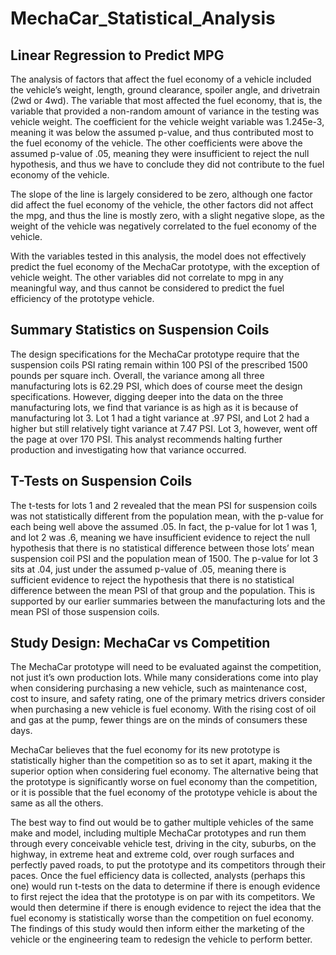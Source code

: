 # MechaCar_Statistical_Analysis
## Linear Regression to Predict MPG
The analysis of factors that affect the fuel economy of a vehicle included the vehicle’s weight, length, ground clearance, spoiler angle, and drivetrain (2wd or 4wd). The variable that most affected the fuel economy, that is, the variable that provided a non-random amount of variance in the testing was vehicle weight. The coefficient for the vehicle weight variable was 1.245e-3, meaning it was below the assumed p-value, and thus contributed most to the fuel economy of the vehicle. The other coefficients were above the assumed p-value of .05, meaning they were insufficient to reject the null hypothesis, and thus we have to conclude they did not contribute to the fuel economy of the vehicle. 

The slope of the line is largely considered to be zero, although one factor did affect the fuel economy of the vehicle, the other factors did not affect the mpg, and thus the line is mostly zero, with a slight negative slope, as the weight of the vehicle was negatively correlated to the fuel economy of the vehicle.

With the variables tested in this analysis, the model does not effectively predict the fuel economy of the MechaCar prototype, with the exception of vehicle weight. The other variables did not correlate to mpg in any meaningful way, and thus cannot be considered to predict the fuel efficiency of the prototype vehicle. 

## Summary Statistics on Suspension Coils
The design specifications for the MechaCar prototype require that the suspension coils PSI rating remain within 100 PSI of the prescribed 1500 pounds per square inch. Overall, the variance among all three manufacturing lots is 62.29 PSI, which does of course meet the design specifications. 
However, digging deeper into the data on the three manufacturing lots, we find that variance is as high as it is because of manufacturing lot 3. Lot 1 had a tight variance at .97 PSI, and Lot 2 had a higher but still relatively tight variance at 7.47 PSI. Lot 3, however, went off the page at over 170 PSI. This analyst recommends halting further production and investigating how that variance occurred. 

## T-Tests on Suspension Coils
The t-tests for lots 1 and 2 revealed that the mean PSI for suspension coils was not statistically different from the population mean, with the p-value for each being well above the assumed .05. In fact, the p-value for lot 1 was 1, and lot 2 was .6, meaning we have insufficient evidence to reject the null hypothesis that there is no statistical difference between those lots’ mean suspension coil PSI and the population mean of 1500. 
The p-value for lot 3 sits at .04, just under the assumed p-value of .05, meaning there is sufficient evidence to reject the hypothesis that there is no statistical difference between the mean PSI of that group and the population. This is supported by our earlier summaries between the manufacturing lots and the mean PSI of those suspension coils. 

## Study Design: MechaCar vs Competition
The MechaCar prototype will need to be evaluated against the competition, not just it’s own production lots. While many considerations come into play when considering purchasing a new vehicle, such as maintenance cost, cost to insure, and safety rating, one of the primary metrics drivers consider when purchasing a new vehicle is fuel economy. With the rising cost of oil and gas at the pump, fewer things are on the minds of consumers these days. 

MechaCar believes that the fuel economy for its new prototype is statistically higher than the competition so as to set it apart, making it the superior option when considering fuel economy. The alternative being that the prototype is significantly worse on fuel economy than the competition, or it is possible that the fuel economy of the prototype vehicle is about the same as all the others. 

The best way to find out would be to gather multiple vehicles of the same make and model, including multiple MechaCar prototypes and run them through every conceivable vehicle test, driving in the city, suburbs, on the highway, in extreme heat and extreme cold, over rough surfaces and perfectly paved roads, to put the prototype and its competitors through their paces. Once the fuel efficiency data is collected, analysts (perhaps this one) would run t-tests on the data to determine if there is enough evidence to first reject the idea that the prototype is on par with its competitors. We would then determine if there is enough evidence to reject the idea that the fuel economy is statistically worse than the competition on fuel economy. The findings of this study would then inform either the marketing of the vehicle or the engineering team to redesign the vehicle to perform better.
